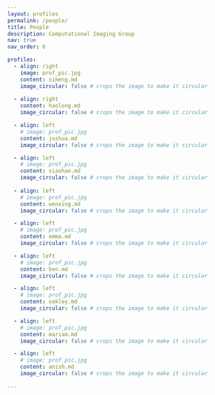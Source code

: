 ```yaml
---
layout: profiles
permalink: /people/
title: People
description: Computational Imaging Group
nav: true
nav_order: 6

profiles:
  - align: right
    image: prof_pic.jpg
    content: simeng.md
    image_circular: false # crops the image to make it circular
    
  - align: right
    content: haolong.md
    image_circular: false # crops the image to make it circular

  - align: left
    # image: prof_pic.jpg
    content: joshua.md
    image_circular: false # crops the image to make it circular

  - align: left
    # image: prof_pic.jpg
    content: xiaohao.md
    image_circular: false # crops the image to make it circular
    
  - align: left
    # image: prof_pic.jpg
    content: wenxing.md
    image_circular: false # crops the image to make it circular

  - align: left
    # image: prof_pic.jpg
    content: emma.md
    image_circular: false # crops the image to make it circular

  - align: left
    # image: prof_pic.jpg
    content: ben.md
    image_circular: false # crops the image to make it circular

  - align: left
    # image: prof_pic.jpg
    content: oakley.md
    image_circular: false # crops the image to make it circular

  - align: left
    # image: prof_pic.jpg
    content: mariam.md
    image_circular: false # crops the image to make it circular

  - align: left
    # image: prof_pic.jpg
    content: anish.md
    image_circular: false # crops the image to make it circular
    
---
```



